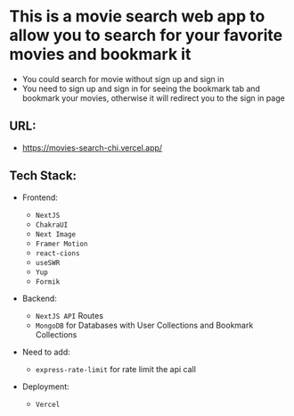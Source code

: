 # This is a movie search web app to allow you to search for your favorite movies and bookmark it

-   You could search for movie without sign up and sign in
-   You need to sign up and sign in for seeing the bookmark tab and bookmark your movies, otherwise it will redirect you to the sign in page

## URL:

-   https://movies-search-chi.vercel.app/

## Tech Stack:

-   Frontend:

    -   `NextJS`
    -   `ChakraUI`
    -   `Next Image`
    -   `Framer Motion`
    -   `react-cions`
    -   `useSWR`
    -   `Yup`
    -   `Formik`

-   Backend:

    -   `NextJS API` Routes
    -   `MongoDB` for Databases with User Collections and Bookmark Collections

-   Need to add:

    -   `express-rate-limit` for rate limit the api call

-   Deployment:
    -   `Vercel`
